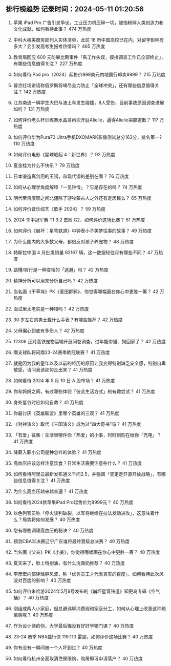 
## 排行榜趋势 记录时间：2024-05-11 01:20:56
  
  1. 苹果 iPad Pro 广告引发争议，工业压力机压碎一切，被指粉碎人类创造力和文化成就，如何看待此事？ 474 万热度
    
  2. 中科大被美商务部列入实体清单，此前 18 所中国高校已在内，对留学影响有多大？会引发高考生报考热情吗？ 465 万热度
    
  3. 教育局回应 600 元防攀比鞋事件「系工作失误，摸排调查工作已全部终止」，有哪些信息值得关注？ 227 万热度
    
  4. 如何看待iPad pro（2024）起售价999美元内地国行却卖8999？ 215 万热度
    
  5. 普京红场讲话称俄罗斯将竭尽全力防止「全球冲突」，还有哪些信息值得关注？ 142 万热度
    
  6. 江苏南通一辆学生大巴与渣土车发生碰撞，8人受伤，目前事故原因调查进展如何？ 131 万热度
    
  7. 如何评价老头杯训练赛水晶哥再次开庭Alielie，逼得Alielie哭腔道歉？ 117 万热度
    
  8. 如何评价华为Pura70 Ultra手机DXOMARK影像测试总分163分，排名第一? 110 万热度
    
  9. 如何评价电影《猩球崛起 4：新世界》？ 92 万热度
    
  10. 夏金桂为什么不快乐？ 79 万热度
    
  11. 日本锻造真剑用的玉钢，和现代钢的差别在哪？ 76 万热度
    
  12. 如何从心理学角度解释「一见钟情」？它是存在的吗？ 74 万热度
    
  13. 明代至清康熙之间北疆除了游牧蒙古人之外还有定居民么？ 65 万热度
    
  14. 如何评价音乐综艺《歌手 2024》？ 59 万热度
    
  15. 2024 季中冠军赛 T1 3:2 击败 G2，如何评价这场比赛？ 51 万热度
    
  16. 如何评价《崩坏：星穹铁道》中钟表小子美梦往事的故事？ 49 万热度
    
  17. 为什么国内的大多数父母，都很反对孩子养宠物？ 48 万热度
    
  18. 特斯拉中国 4 月批发销量 62167 辆，这一数据较往月有哪些不同？ 47 万热度
    
  19. 跳槽/转行是一种变相的「逃避」吗？ 42 万热度
    
  20. 精神分析可以用来分析自己吗？ 42 万热度
    
  21. 当名画《干草垛》PK《麦田群鸦》，你觉得哪幅画在你心中更胜一筹？ 42 万热度
    
  22. 面试里太老实是一种错吗？ 42 万热度
    
  23. 30 岁左右的男士戴什么手表？有哪些推荐？ 42 万热度
    
  24. 父母偏心到底有多伤人？ 42 万热度
    
  25. 12306 正对高铁宠物运输开展问卷调查，过年能带猫、狗回家了？ 42 万热度
    
  26. 哪支球队将问鼎23-24赛季欧冠联赛？ 41 万热度
    
  27. 就是因为我的童年以及以前的经历的原因让我变得特别缺乏安全感，特别自卑敏感，请问我该如何走出来？ 41 万热度
    
  28. 如何看待 2024 年 5 月 10 日 A 股市场？ 41 万热度
    
  29. 你和妈妈之间，有过哪些体验「彼此生活方式」的有趣尝试？ 41 万热度
    
  30. 身处低谷时应如何自救？ 41 万热度
    
  31. 你最讨厌《英雄联盟》里哪个英雄的三观？ 41 万热度
    
  32. 《封神演义》取代《三国演义》成为过“四大奇书”吗？ 41 万热度
    
  33. 「有爱」征集｜生活里哪件你「热爱」的小事，时时刻刻在给你「充电」？ 41 万热度
    
  34. 降薪入职小公司是种怎样的体验？ 41 万热度
    
  35. 高血压应该怎样注意饮食？日常生活需要注意些什么？ 41 万热度
    
  36. 如何看待阿里云最新发布通义千问2.5，并强调「坚定走开源开放战略」，有哪些信息值得关注？ 41 万热度
    
  37. 为什么高血压越来越普遍？ 41 万热度
    
  38. 如何看待2024款苹果iPad Pro起售价为8999元？ 40 万热度
    
  39. 以色列官员称「停火谈判破裂，以军将继续在拉法发动进攻」，这意味着什么？局势将如何发展？ 40 万热度
    
  40. 您有哪些调理高血压的秘诀？ 40 万热度
    
  41. 预测CBA半决赛辽宁广东谁将最终晋级总决赛？ 40 万热度
    
  42. 当名画《父亲》PK《小姜》，你觉得哪幅画在你心中更胜一筹？ 40 万热度
    
  43. 夏天来了，脸上特别油，有什么洗面奶推荐？ 40 万热度
    
  44. 李彦宏内部评璩静风波，称「优秀员工才代表真实的百度」，如何看待此次风波对百度的影响？ 40 万热度
    
  45. 如何评价米哈游2024年5月9号发布的《崩坏星穹铁道》知更鸟专辑《空气蛹》？ 40 万热度
    
  46. 刚组成两人小家庭，但总避讳聊消费观和家庭分工，如何从心理上改善这种疏离感呢？ 40 万热度
    
  47. 作为设计师的你，大学最后悔没有好好学哪门课？ 40 万热度
    
  48. 23-24 赛季 NBA独行侠 119:110 雷霆，如何评价这场比赛？ 40 万热度
    
  49. 你有没有一瞬间被一个人吓到过？ 40 万热度
    
  50. 如何看待杭州全面取消住房限购，购房即可申请落户？ 40 万热度
    